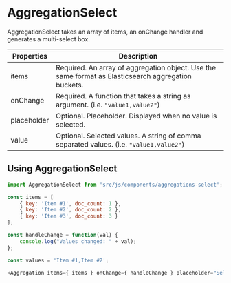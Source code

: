 # AggregationSelect

AggregationSelect takes an array of items, an onChange handler and generates a multi-select box.

Properties | Description
-----------|------------
items      | Required. An array of aggregation object. Use the same format as Elasticsearch aggregation buckets.
onChange   | Required. A function that takes a string as argument. (i.e. `"value1,value2"`)
placeholder| Optional. Placeholder. Displayed when no value is selected.
value      | Optional. Selected values. A string of comma separated values. (i.e. `"value1,value2"`)

## Using AggregationSelect
```js
import AggregationSelect from 'src/js/components/aggregations-select';

const items = [
    { key: 'Item #1', doc_count: 1 },
    { key: 'Item #2', doc_count: 2 },
    { key: 'Item #3', doc_count: 3 }
];

const handleChange = function(val) {
    console.log("Values changed: " + val);
};

const values = 'Item #1,Item #2';

<Aggregation items={ items } onChange={ handleChange } placeholder="Select Items" value={ values } />
```
